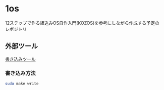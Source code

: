 # 1os

12ステップで作る組込みOS自作入門(KOZOS)を参考にしながら作成する予定のレポジトリ

## 外部ツール

[書き込みツール](https://cubeatsystems.com/kz_h8write/)

### 書き込み方法

``` bash
sudo make write
```
